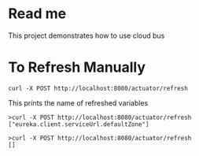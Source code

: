 # Read me

This project demonstrates how to use cloud bus

# To Refresh Manually

```
curl -X POST http://localhost:8080/actuator/refresh
```

This prints the name of refreshed variables

```
>curl -X POST http://localhost:8080/actuator/refresh
["eureka.client.serviceUrl.defaultZone"]

>curl -X POST http://localhost:8080/actuator/refresh
[]
```